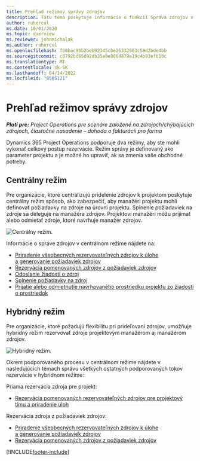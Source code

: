 ```yaml
---
title: Prehľad režimov správy zdrojov
description: Táto téma poskytuje informácie o funkcii Správa zdrojov v aplikácii Dynamics 365 Project Operations.
author: ruhercul
ms.date: 10/01/2020
ms.topic: overview
ms.reviewer: johnmichalak
ms.author: ruhercul
ms.openlocfilehash: f30bac95b2beb92345cbe25332963c58d2bde4bb
ms.sourcegitcommit: c0792bd65d92db25e0e8864879a19c4b93efb10c
ms.translationtype: MT
ms.contentlocale: sk-SK
ms.lasthandoff: 04/14/2022
ms.locfileid: "8585121"
---
```

# <a name="resource-management-modes-overview"></a>Prehľad režimov správy zdrojov

_**Platí pre:** Project Operations pre scenáre založené na zdrojoch/chýbajúcich zdrojoch, čiastočné nasadenie – dohoda o fakturácii pro forma_


Dynamics 365 Project Operations podporuje dva režimy, aby ste mohli vykonať celkový postup rezervácie. Režim správy je definovaný ako parameter projektu a je možné ho upraviť, ak sa zmenia vaše obchodné potreby.    

## <a name="central-mode"></a>Centrálny režim
Pre organizácie, ktoré centralizujú pridelenie zdrojov k projektom poskytuje centrálny režim spôsob, ako zabezpečiť, aby manažéri projektu mohli definovať požiadavky na zdroje na úrovni projektu. Splnenie požiadaviek na zdroje sa deleguje na manažéra zdrojov. Projektoví manažéri môžu prijímať alebo odmietať zdroje, ktoré navrhuje manažér zdrojov.

![Centrálny režim.](./media/resource-management-central.png)

Informácie o správe zdrojov v centrálnom režime nájdete na:

- [Priradenie všeobecných rezervovateľných zdrojov k úlohe a generovanie požiadaviek zdrojov](/dynamics365/project-service/assign-generic-bookable-resource)
- [Rezervácia pomenovaných zdrojov z požiadaviek zdrojov](/dynamics365/project-service/book-named-resource)
- [Odoslanie žiadosti o zdroj](/dynamics365/project-service/submit-resource-request)
- [Splnenie požiadavky na zdroj](/dynamics365/project-service/resource-management-fulfill-requests)
- [Prijatie alebo odmietnutie navrhovaného prostriedku projektu zo žiadosti o prostriedok](/dynamics365/project-service/accept-reject-proposed-resource)

## <a name="hybrid-mode"></a>Hybridný režim
Pre organizácie, ktoré požadujú flexibilitu pri prideľovaní zdrojov, umožňuje hybridný režim rezervovať zdroje projektovým manažérom aj manažérom zdrojov.

![Hybridný režim.](./media/resource-management-hybrid.png)

Okrem podporovaného procesu v centrálnom režime nájdete v nasledujúcich témach správu všetkých ostatných podporovaných tokov rezervácie v hybridnom režime:

Priama rezervácia zdroja pre projekt:
- [Rezervácia pomenovaných rezervovateľných zdrojov pre projektový tímu a priradenie úloh](/dynamics365/project-service/assign-named-bookable-resource)

Rezervácia zdroja z požiadaviek zdrojov:
- [Priradenie všeobecných rezervovateľných zdrojov k úlohe a generovanie požiadaviek zdrojov](/dynamics365/project-service/assign-generic-bookable-resource)
- [Rezervácia pomenovaných zdrojov z požiadaviek zdrojov](/dynamics365/project-service/book-named-resource)


[!INCLUDE[footer-include](../includes/footer-banner.md)]